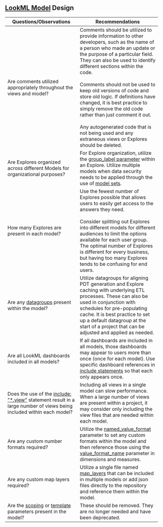 ## [LookML Model](https://docs.looker.com/reference/model-reference) Design

| Questions/Observations | Recommendations |
| ---------------------- | --------------- |
| Are comments utilized appropriately throughout the views and model? | Comments should be utilized to provide information to other developers, such as the name of a person who made an update or the purpose of a particular field. They can also be used to identify different sections within the code. <br> <br> Comments should not be used to keep old versions of code and store old logic. If definitions have changed, it is best practice to simply remove the old code rather than just comment it out. <br> <br> Any autogenerated code that is not being used and any extraneous views or Explores should be deleted. |
| Are Explores organized across different Models for organizational purposes? | For Explore organization, utilize the [group_label parameter](https://docs.looker.com/reference/explore-params/group_label) within an Explore.  Utilize multiple models when data security needs to be applied through the use of [model sets](https://docs.looker.com/admin-options/settings/roles#model_sets). |
| How many Explores are present in each model? | Use the fewest number of Explores possible that allows users to easily get access to the answers they need. <br> <br> Consider splitting out Explores into different models for different audiences to limit the options available for each user group. The optimal number of Explores is different for every business, but having too many Explores tends to be confusing for end users. |
| Are any [datagroups](https://docs.looker.com/data-modeling/learning-lookml/caching) present within the model? | Utilize datagroups for aligning PDT generation and Explore caching with underlying ETL processes. These can also be used in conjunction with schedules for pre-populating cache. It is best practice to set up a default datagroup at the start of a project that can be adjusted and applied as needed. |
| Are all LookML dashboards included in all models? | If all dashboards are included in all models, those dashboards may appear to users more than once (once for each model). Use specific dashboard references in [include statements](https://docs.looker.com/reference/model-params/include) so that each only appears once. |
| Does the use of the [include: "*.view"](https://docs.looker.com/reference/model-params/include) statement result in a large number of views being included within each model? | Including all views in a single model can slow performance. When a large number of views are present within a project, it may consider only including the view files that are needed within each model. |
| Are any custom number formats required? | Utilize the [named_value_format](https://docs.looker.com/reference/model-params/named_value_format) parameter to set any custom formats within the model and then reference those using the [value_format_name](https://docs.looker.com/reference/field-params/value_format_name) parameter in dimensions and measures. |
| Are any custom map layers required? | Utilize a single file named [map_layers](https://docs.looker.com/reference/model-params/map_layer) that can be included in multiple models or add json files directly to the repository and reference them within the model. |
| Are the [scoping](https://docs.looker.com/reference/model-params/scoping) or [template](https://docs.looker.com/reference/model-params/template) parameters present in the model? | These should be removed.  They are no longer needed and have been deprecated. |
